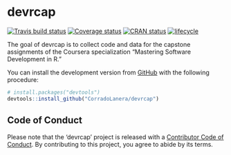 
<!-- README.md is generated from README.Rmd. Please edit that file -->

# devrcap

[![Travis build
status](https://travis-ci.org/CorradoLanera/devrcap.svg?branch=master)](https://travis-ci.org/CorradoLanera/devrcap)
[![Coverage
status](https://codecov.io/gh/CorradoLanera/devrcap/branch/master/graph/badge.svg)](https://codecov.io/github/CorradoLanera/devrcap?branch=master)
[![CRAN
status](https://www.r-pkg.org/badges/version/devrcap)](https://cran.r-project.org/package=devrcap)
[![lifecycle](https://img.shields.io/badge/lifecycle-maturing-blue.svg)](https://www.tidyverse.org/lifecycle/#maturing)

The goal of devrcap is to collect code and data for the capstone
assignments of the Coursera specialization “Mastering Software
Development in R.”

You can install the development version from
[GitHub](https://github.com/) with the following procedure:

``` r
# install.packages("devtools")
devtools::install_github("CorradoLanera/devrcap")
```

## Code of Conduct

Please note that the ‘devrcap’ project is released with a [Contributor
Code of Conduct](.github/CODE_OF_CONDUCT.md). By contributing to this
project, you agree to abide by its terms.
